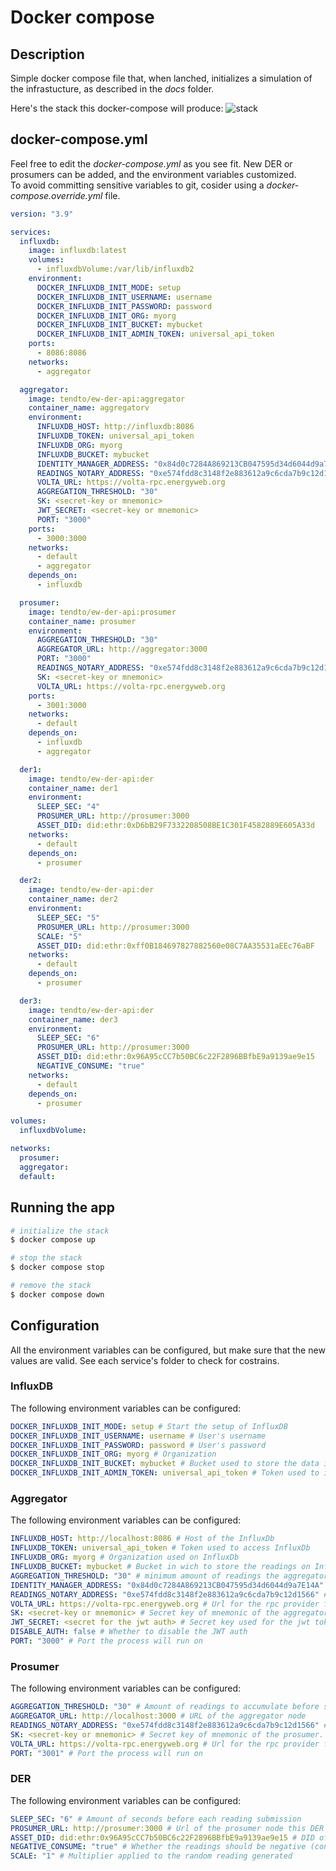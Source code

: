 # Docker compose

## Description

Simple docker compose file that, when lanched, initializes a simulation of the infrastucture, as described in the _docs_ folder.

Here's the stack this docker-compose will produce:
![stack](http://www.plantuml.com/plantuml/proxy?cache=no&src=https://raw.githubusercontent.com/TendTo/EW-DER-API/master/docs/docker-compose-stack.puml)

## docker-compose.yml

Feel free to edit the _docker-compose.yml_ as you see fit. New DER or prosumers can be added, and the environment variables customized.  
To avoid committing sensitive variables to git, cosider using a _docker-compose.override.yml_ file.

```yml
version: "3.9"

services:
  influxdb:
    image: influxdb:latest
    volumes:
      - influxdbVolume:/var/lib/influxdb2
    environment:
      DOCKER_INFLUXDB_INIT_MODE: setup
      DOCKER_INFLUXDB_INIT_USERNAME: username
      DOCKER_INFLUXDB_INIT_PASSWORD: password
      DOCKER_INFLUXDB_INIT_ORG: myorg
      DOCKER_INFLUXDB_INIT_BUCKET: mybucket
      DOCKER_INFLUXDB_INIT_ADMIN_TOKEN: universal_api_token
    ports:
      - 8086:8086
    networks:
      - aggregator

  aggregator:
    image: tendto/ew-der-api:aggregator
    container_name: aggregatorv
    environment:
      INFLUXDB_HOST: http://influxdb:8086
      INFLUXDB_TOKEN: universal_api_token
      INFLUXDB_ORG: myorg
      INFLUXDB_BUCKET: mybucket
      IDENTITY_MANAGER_ADDRESS: "0x84d0c7284A869213CB047595d34d6044d9a7E14A"
      READINGS_NOTARY_ADDRESS: "0xe574fdd8c3148f2e883612a9c6cda7b9c12d1566"
      VOLTA_URL: https://volta-rpc.energyweb.org
      AGGREGATION_THRESHOLD: "30"
      SK: <secret-key or mnemonic>
      JWT_SECRET: <secret-key or mnemonic>
      PORT: "3000"
    ports:
      - 3000:3000
    networks:
      - default
      - aggregator
    depends_on:
      - influxdb

  prosumer:
    image: tendto/ew-der-api:prosumer
    container_name: prosumer
    environment:
      AGGREGATION_THRESHOLD: "30"
      AGGREGATOR_URL: http://aggregator:3000
      PORT: "3000"
      READINGS_NOTARY_ADDRESS: "0xe574fdd8c3148f2e883612a9c6cda7b9c12d1566"
      SK: <secret-key or mnemonic>
      VOLTA_URL: https://volta-rpc.energyweb.org
    ports:
      - 3001:3000
    networks:
      - default
    depends_on:
      - influxdb
      - aggregator

  der1:
    image: tendto/ew-der-api:der
    container_name: der1
    environment:
      SLEEP_SEC: "4"
      PROSUMER_URL: http://prosumer:3000
      ASSET_DID: did:ethr:0xD6bB29F7332208508BE1C301F4582889E605A33d
    networks:
      - default
    depends_on:
      - prosumer

  der2:
    image: tendto/ew-der-api:der
    container_name: der2
    environment:
      SLEEP_SEC: "5"
      PROSUMER_URL: http://prosumer:3000
      SCALE: "5"
      ASSET_DID: did:ethr:0xff0B184697827882560e08C7AA35531aEEc76aBF
    networks:
      - default
    depends_on:
      - prosumer

  der3:
    image: tendto/ew-der-api:der
    container_name: der3
    environment:
      SLEEP_SEC: "6"
      PROSUMER_URL: http://prosumer:3000
      ASSET_DID: did:ethr:0x96A95cCC7b50BC6c22F2896BBfbE9a9139ae9e15
      NEGATIVE_CONSUME: "true"
    networks:
      - default
    depends_on:
      - prosumer

volumes:
  influxdbVolume:

networks:
  prosumer:
  aggregator:
  default:
```

## Running the app

```bash
# initialize the stack
$ docker compose up

# stop the stack
$ docker compose stop

# remove the stack
$ docker compose down
```

## Configuration

All the environment variables can be configured, but make sure that the new values are valid. See each service's folder to check for costrains.

### InfluxDB

The following environment variables can be configured:

```yaml
DOCKER_INFLUXDB_INIT_MODE: setup # Start the setup of InfluxDB
DOCKER_INFLUXDB_INIT_USERNAME: username # User's username
DOCKER_INFLUXDB_INIT_PASSWORD: password # User's password
DOCKER_INFLUXDB_INIT_ORG: myorg # Organization
DOCKER_INFLUXDB_INIT_BUCKET: mybucket # Bucket used to store the data in
DOCKER_INFLUXDB_INIT_ADMIN_TOKEN: universal_api_token # Token used to interact with InfluxDB through the API
```

### Aggregator

The following environment variables can be configured:

```yaml
INFLUXDB_HOST: http://localhost:8086 # Host of the InfluxDb
INFLUXDB_TOKEN: universal_api_token # Token used to access InfluxDb
INFLUXDB_ORG: myorg # Organization used on InfluxDb
INFLUXDB_BUCKET: mybucket # Bucket in wich to store the readings on InfluxDb
AGGREGATION_THRESHOLD: "30" # minimum amount of readings the aggregator will accept as a valid aggregated reading
IDENTITY_MANAGER_ADDRESS: "0x84d0c7284A869213CB047595d34d6044d9a7E14A" # Address of the EW's identity manager smart contract on Volta
READINGS_NOTARY_ADDRESS: "0xe574fdd8c3148f2e883612a9c6cda7b9c12d1566" # Address of the Readings Notary smart contract on Volta
VOLTA_URL: https://volta-rpc.energyweb.org # Url for the rpc provider for Volta
SK: <secret-key or mnemonic> # Secret key of mnemonic of the aggregator
JWT_SECRET: <secret for the jwt auth> # Secret key used for the jwt token signing
DISABLE_AUTH: false # Whether to disable the JWT auth
PORT: "3000" # Port the process will run on
```

### Prosumer

The following environment variables can be configured:

```yaml
AGGREGATION_THRESHOLD: "30" # Amount of readings to accumulate before sending them. Must be equal or greated than the one configured by the aggregator
AGGREGATOR_URL: http://localhost:3000 # URL of the aggregator node
READINGS_NOTARY_ADDRESS: "0xe574fdd8c3148f2e883612a9c6cda7b9c12d1566" # Address of the Readings Notary smart contract on Volta
SK: <secret-key or mnemonic> # Secret key of mnemonic of the prosumer. Must be the owner of all the DERs
VOLTA_URL: https://volta-rpc.energyweb.org # Url for the rpc provider for Volta
PORT: "3001" # Port the process will run on
```

### DER

The following environment variables can be configured:

```yaml
SLEEP_SEC: "6" # Amount of seconds before each reading submission
PROSUMER_URL: http://prosumer:3000 # Url of the prosumer node this DER belongs to
ASSET_DID: did:ethr:0x96A95cCC7b50BC6c22F2896BBfbE9a9139ae9e15 # DID of the DER
NEGATIVE_CONSUME: "true" # Whether the readings should be negative (consume)
SCALE: "1" # Multiplier applied to the random reading generated
```

